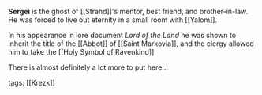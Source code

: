 **Sergei** is the ghost of [[Strahd]]'s mentor, best friend, and brother-in-law. He was forced to live out eternity in a small room with [[Yalom]].

In his appearance in lore document *Lord of the Land* he was shown to inherit the title of the [[Abbot]] of [[Saint Markovia]], and the clergy allowed him to take the [[Holy Symbol of Ravenkind]]

There is almost definitely a lot more to put here...

tags: [[Krezk]]